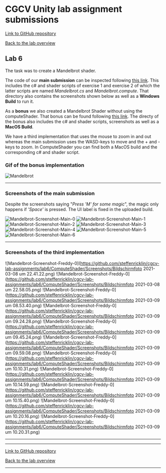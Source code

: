 # CGCV Unity lab assignment submissions

[Link to GitHub repository](https://github.com/steffenricklin/cgcv-lab-assignments)

[Back to the lab overview](https://steffenricklin.github.io/cgcv-lab-assignments/)

## Lab 6

The task was to create a Mandelbrot shader.

The code of our **main submission** can be inspected following [this link](https://github.com/steffenricklin/cgcv-lab-assignments/lab6/MainSubmission/).
This includes the c# and shader scripts of exercise 1 and exercise 2 of which the latter scripts are named _Mandelbrot.cs_ and _Mandelbrot.compute_.
That directory also contains the screenshots shown below as well as a **Windows Build** to run it.

As a **bonus** we also created a Mandelbrot Shader without using the computeShader. That bonus can be found following [this link](https://github.com/steffenricklin/cgcv-lab-assignments/blob/main/lab6/RonScripts).
The directy of the bonus also includes the c# and shader scripts, screenshots as well as a **MacOS Build**.

We have a third implementation that uses the mouse to zoom in and out whereas the main submission uses the WASD-keys to move and the + and - keys to zoom.
In ComputeShader you can find both a MacOS build and the corresponding c# and shader script.

### Gif of the bonus implementation
![Mandelbrot](https://github.com/steffenricklin/cgcv-lab-assignments/blob/main/lab6/RonScripts/mandel.gif)

___

### Screenshots of the main submission

Despite the screenshots saying "_Press 'M' for some magic_", the magic only happens if _'Space'_ is pressed. The UI label is fixed in the uploaded build.

![Mandelbrot-Screenshot-Main-0](https://github.com/steffenricklin/cgcv-lab-assignments/lab6/MainSubmission/Screenshots/Mandelbrot-0.PNG)
![Mandelbrot-Screenshot-Main-1](https://github.com/steffenricklin/cgcv-lab-assignments/lab6/MainSubmission/Screenshots/Mandelbrot-1.PNG)
![Mandelbrot-Screenshot-Main-2](https://github.com/steffenricklin/cgcv-lab-assignments/lab6/MainSubmission/Screenshots/Mandelbrot-2.PNG)
![Mandelbrot-Screenshot-Main-3](https://github.com/steffenricklin/cgcv-lab-assignments/lab6/MainSubmission/Screenshots/Mandelbrot-3.PNG)
![Mandelbrot-Screenshot-Main-4](https://github.com/steffenricklin/cgcv-lab-assignments/lab6/MainSubmission/Screenshots/Mandelbrot-4.PNG)
![Mandelbrot-Screenshot-Main-5](https://github.com/steffenricklin/cgcv-lab-assignments/lab6/MainSubmission/Screenshots/Mandelbrot-5.PNG)
![Mandelbrot-Screenshot-Main-6](https://github.com/steffenricklin/cgcv-lab-assignments/lab6/MainSubmission/Screenshots/Mandelbrot-6.PNG)

___

### Screenshots of the third implementation
![Mandelbrot-Screenshot-Freddy-0](https://github.com/steffenricklin/cgcv-lab-assignments/lab6/ComputeShader/Screenshots/Bildschirmfoto 2021-03-08 um 22.41.22.png)
![Mandelbrot-Screenshot-Freddy-0](https://github.com/steffenricklin/cgcv-lab-assignments/lab6/ComputeShader/Screenshots/Bildschirmfoto 2021-03-08 um 22.58.05.png)
![Mandelbrot-Screenshot-Freddy-0](https://github.com/steffenricklin/cgcv-lab-assignments/lab6/ComputeShader/Screenshots/Bildschirmfoto 2021-03-09 um 08.53.40.png)
![Mandelbrot-Screenshot-Freddy-0](https://github.com/steffenricklin/cgcv-lab-assignments/lab6/ComputeShader/Screenshots/Bildschirmfoto 2021-03-09 um 09.24.28.png)
![Mandelbrot-Screenshot-Freddy-0](https://github.com/steffenricklin/cgcv-lab-assignments/lab6/ComputeShader/Screenshots/Bildschirmfoto 2021-03-09 um 09.45.24.png)
![Mandelbrot-Screenshot-Freddy-0](https://github.com/steffenricklin/cgcv-lab-assignments/lab6/ComputeShader/Screenshots/Bildschirmfoto 2021-03-09 um 09.59.08.png)
![Mandelbrot-Screenshot-Freddy-0](https://github.com/steffenricklin/cgcv-lab-assignments/lab6/ComputeShader/Screenshots/Bildschirmfoto 2021-03-09 um 10.10.31.png)
![Mandelbrot-Screenshot-Freddy-0](https://github.com/steffenricklin/cgcv-lab-assignments/lab6/ComputeShader/Screenshots/Bildschirmfoto 2021-03-09 um 10.14.59.png)
![Mandelbrot-Screenshot-Freddy-0](https://github.com/steffenricklin/cgcv-lab-assignments/lab6/ComputeShader/Screenshots/Bildschirmfoto 2021-03-09 um 10.15.40.png)
![Mandelbrot-Screenshot-Freddy-0](https://github.com/steffenricklin/cgcv-lab-assignments/lab6/ComputeShader/Screenshots/Bildschirmfoto 2021-03-09 um 10.20.16.png)
![Mandelbrot-Screenshot-Freddy-0](https://github.com/steffenricklin/cgcv-lab-assignments/lab6/ComputeShader/Screenshots/Bildschirmfoto 2021-03-09 um 10.20.31.png)


___

___

[Link to GitHub repository](https://github.com/steffenricklin/cgcv-lab-assignments)

[Back to the lab overview](https://steffenricklin.github.io/cgcv-lab-assignments/)

___

